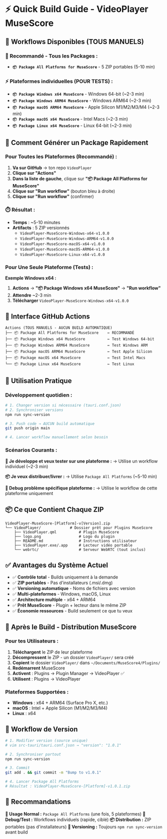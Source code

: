 # ⚡ Quick Build Guide - VideoPlayer MuseScore

## 🎯 Workflows Disponibles (TOUS MANUELS)

### **🚀 Recommandé - Tous les Packages :**
- **`📦 Package All Platforms for MuseScore`** - 5 ZIP portables (5-10 min)

### **⚡ Plateformes individuelles (POUR TESTS) :**
- **`📦 Package Windows x64 MuseScore`** - Windows 64-bit (~2-3 min)
- **`📦 Package Windows ARM64 MuseScore`** - Windows ARM64 (~2-3 min)
- **`📦 Package macOS ARM64 MuseScore`** - Apple Silicon M1/M2/M3/M4 (~2-3 min)  
- **`📦 Package macOS x64 MuseScore`** - Intel Macs (~2-3 min)
- **`📦 Package Linux x64 MuseScore`** - Linux 64-bit (~2-3 min)

## 🚀 Comment Générer un Package Rapidement

### **Pour Toutes les Plateformes (Recommandé) :**

1. **Va sur GitHub** → ton repo `VideoPlayer`
2. **Clique sur "Actions"**
3. **Dans la liste de gauche**, clique sur **"📦 Package All Platforms for MuseScore"**
4. **Clique sur "Run workflow"** (bouton bleu à droite)
5. **Clique sur "Run workflow"** (confirmer)

### **⏱️ Résultat :**
- **Temps** : ~5-10 minutes
- **Artifacts** : 5 ZIP versionnés
  - `VideoPlayer-MuseScore-Windows-x64-v1.0.0`
  - `VideoPlayer-MuseScore-Windows-ARM64-v1.0.0`
  - `VideoPlayer-MuseScore-macOS-x64-v1.0.0`
  - `VideoPlayer-MuseScore-macOS-ARM64-v1.0.0`
  - `VideoPlayer-MuseScore-Linux-x64-v1.0.0`

### **Pour Une Seule Plateforme (Tests) :**

**Exemple Windows x64 :**
1. **Actions** → **"📦 Package Windows x64 MuseScore"** → **"Run workflow"**
2. **Attendre** ~2-3 min  
3. **Télécharger** `VideoPlayer-MuseScore-Windows-x64-v1.0.0`

## 📱 Interface GitHub Actions

```
Actions (TOUS MANUELS - AUCUN BUILD AUTOMATIQUE)
├── 📦 Package All Platforms for MuseScore    ← RECOMMANDÉ
├── 📦 Package Windows x64 MuseScore          ← Test Windows 64-bit
├── 📦 Package Windows ARM64 MuseScore        ← Test Windows ARM
├── 📦 Package macOS ARM64 MuseScore          ← Test Apple Silicon
├── 📦 Package macOS x64 MuseScore            ← Test Intel Macs  
└── 📦 Package Linux x64 MuseScore            ← Test Linux
```

## 🎯 Utilisation Pratique

### **Développement quotidien :**
```bash
# 1. Changer version si nécessaire (tauri.conf.json)
# 2. Synchroniser versions
npm run sync-version

# 3. Push code → AUCUN build automatique
git push origin main

# 4. Lancer workflow manuellement selon besoin
```

### **Scénarios Courants :**

**🔧 Je développe et veux tester sur une plateforme :**
→ Utilise un workflow individuel (~2-3 min)

**📦 Je veux distribuer/livrer :**
→ Utilise `Package All Platforms` (~5-10 min)

**🐛 Debug problème spécifique plateforme :**
→ Utilise le workflow de cette plateforme uniquement

## 📦 Ce que Contient Chaque ZIP

```
VideoPlayer-MuseScore-[Platform]-v[Version].zip
└── VideoPlayer/             # Dossier prêt pour Plugins MuseScore
    ├── VideoPlayer.qml          # Plugin MuseScore
    ├── logo.png                 # Logo du plugin  
    ├── README.md                # Instructions utilisateur
    ├── VideoPlayer.exe/.app     # Lecteur vidéo portable
    └── webrtc/                  # Serveur WebRTC (tout inclus)
```

## ✅ Avantages du Système Actuel

- ✅ **Contrôle total** - Builds uniquement à la demande
- ✅ **ZIP portables** - Pas d'installateurs (.msi/.dmg)
- ✅ **Versioning automatique** - Noms de fichiers avec version
- ✅ **Multi-plateformes** - Windows, macOS, Linux
- ✅ **Architecture multiple** - x64 + ARM64
- ✅ **Prêt MuseScore** - Plugin + lecteur dans le même ZIP
- ✅ **Économie ressources** - Build seulement ce que tu veux

## 🎵 Après le Build - Distribution MuseScore

### **Pour tes Utilisateurs :**
1. **Téléchargent** le ZIP de leur plateforme
2. **Décompressent** le ZIP - un dossier `VideoPlayer/` sera créé
3. **Copient** le dossier `VideoPlayer/` dans `~/Documents/MuseScore4/Plugins/`
4. **Redémarrent** MuseScore  
5. **Activent** : Plugins → Plugin Manager → VideoPlayer ✅
6. **Utilisent** : Plugins → VideoPlayer

### **Plateformes Supportées :**
- **Windows** : x64 + ARM64 (Surface Pro X, etc.)
- **macOS** : Intel + Apple Silicon (M1/M2/M3/M4)
- **Linux** : x64

## 🔄 Workflow de Version

```bash
# 1. Modifier version (source unique)
# vim src-tauri/tauri.conf.json → "version": "1.0.1"

# 2. Synchroniser partout
npm run sync-version

# 3. Commit
git add . && git commit -m "Bump to v1.0.1"

# 4. Lancer Package All Platforms
# Résultat : VideoPlayer-MuseScore-[Platform]-v1.0.1.zip
```

## 🚀 Recommandations

**🎯 Usage Normal :** `Package All Platforms` (une fois, 5 plateformes)
**🔧 Debug/Test :** Workflows individuels (rapide, ciblé)
**📦 Distribution :** ZIP portables (pas d'installateurs)
**🔄 Versioning :** Toujours `npm run sync-version` avant build